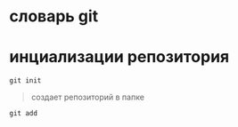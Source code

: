 # словарь git
# инциализации репозитория 
`git init  `
> создает репозиторий в папке 
```
git add  
```


